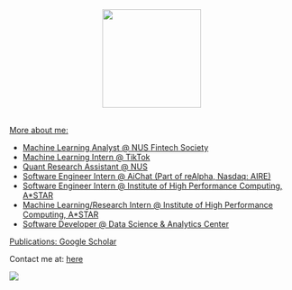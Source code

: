 

  <div align='center'>
      <a href="https://github.com/lhurr">
        <img height=175 align="center" src="https://github-readme-stats.vercel.app/api/top-langs/?username=lhurr&theme=react&langs_count=10&hide_progress=true" />
        <br/>
        <br/>
  </div>

More about me:
- Machine Learning Analyst @ NUS Fintech Society
- Machine Learning Intern @ TikTok
- Quant Research Assistant @ NUS
- Software Engineer Intern @ AiChat (Part of reAlpha, Nasdaq: AIRE)
- Software Engineer Intern @ Institute of High Performance Computing, A\*STAR
- Machine Learning/Research Intern @ Institute of High Performance Computing, A\*STAR
- Software Developer @ Data Science & Analytics Center

Publications: [Google Scholar](https://scholar.google.com/citations?user=6PZDAfAAAAAJ)

Contact me at: [here](mailto:limhur.ng@gmail.com)

<p align="left">
  <div align="left" >
    <img src="https://komarev.com/ghpvc/?username=lhurr&label=Profile%20Views&color=000000&style=for-the-badge" />
  </div>
</p>




